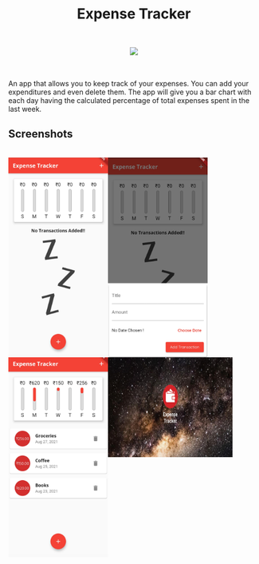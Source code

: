<h1 align="center">Expense Tracker</h1>

<div><br><div>
<div align="center">

[![](https://img.shields.io/badge/Made_with-Flutter-red?style=for-the-badge&logo=flutter)](https://flutter.dev/ "Flutter")

</div>
<div><br><div>

An app that allows you to keep track of your expenses. You can add your expenditures and even delete them. 
The app will give you a bar chart with each day having the calculated percentage of total expenses spent in the last week.

## Screenshots
  
<br>
 <img align="left" width=200px height=400px alt="side_sticker" src="https://github.com/HarshitJain28/ExpenseTracker/blob/main/Screenshots/main.jpg" />
 <img align="left" width=200px height=400px alt="side_sticker" src="https://github.com/HarshitJain28/ExpenseTracker/blob/main/Screenshots/addTransaction.jpg" />
 <img align="left" width=200px height=400px alt="side_sticker" src="https://github.com/HarshitJain28/ExpenseTracker/blob/main/Screenshots/chart.jpg" />
 <img align="left" width=250px height=200px alt="side_sticker" src="https://github.com/HarshitJain28/ExpenseTracker/blob/main/Screenshots/icon.jpg" />

